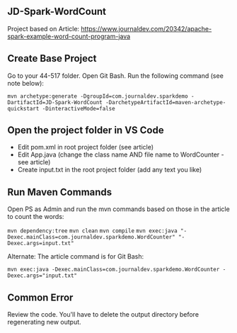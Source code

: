 ## JD-Spark-WordCount

Project based on Article: <https://www.journaldev.com/20342/apache-spark-example-word-count-program-java>

## Create Base Project 

Go to your 44-517 folder. Open Git Bash. Run the following command (see note below):

`mvn archetype:generate -DgroupId=com.journaldev.sparkdemo -DartifactId=JD-Spark-WordCount -DarchetypeArtifactId=maven-archetype-quickstart -DinteractiveMode=false`

## Open the project folder in VS Code

- Edit pom.xml in root project folder (see article)
- Edit App.java (change the class name AND file name to WordCounter - see article)
- Create input.txt in the root project folder (add any text you like)


## Run Maven Commands

Open PS as Admin and run the mvn commands based on those in the article to count the words:

`mvn dependency:tree`
`mvn clean`
`mvn compile`
`mvn exec:java "-Dexec.mainClass=com.journaldev.sparkdemo.WordCounter" "-Dexec.args=input.txt"`

Alternate: The article command is for Git Bash:

`mvn exec:java -Dexec.mainClass=com.journaldev.sparkdemo.WordCounter -Dexec.args="input.txt"`

## Common Error

Review the code. You'll have to delete the output directory before regenerating new output. 
